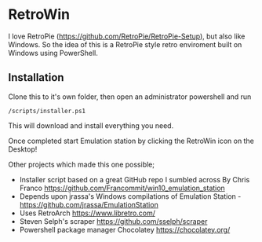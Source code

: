 # RetroWin

I love RetroPie (https://github.com/RetroPie/RetroPie-Setup), but also like Windows.  So the idea of this is a RetroPie style retro enviroment built on Windows using PowerShell.

## Installation

Clone this to it's own folder, then open an administrator powershell and run 

    /scripts/installer.ps1

This will download and install everything you need.

Once completed start Emulation station by clicking the RetroWin icon on the Desktop!

Other projects which made this one possible;

* Installer script based on a great GitHub repo I sumbled across By Chris Franco https://github.com/Francommit/win10_emulation_station
* Depends upon jrassa's Windows compilations of Emulation Station - https://github.com/jrassa/EmulationStation
* Uses RetroArch https://www.libretro.com/
* Steven Selph's scraper https://github.com/sselph/scraper
* Powershell package manager Chocolatey https://chocolatey.org/
